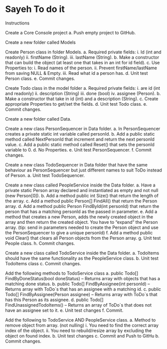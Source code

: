 # Sayeh To do it

Instructions

Create a Core Console project a. Push empty project to GitHub.

Create a new folder called Models

Create Person class in folder Models. a. Required private fields: i. Id (int and readonly) ii. firstName (String). iii. lastName (String). b. Make a constructor that can build the object (at least one that takes in an int for id field). c. Use Properties to: i. Read names of the person. ii. Prevent firstName/lastName from saving NULL & Empty. iii. Read what id a person has. d. Unit test Person class. e. Commit changes.

Create Todo class in the model folder a. Required private fields: i. are id (int and readonly) ii. description (String) iii. done (bool) iv. assignee (Person). b. Make a constructor that take in id (int) and a description (String). c. Create appropriate Properties to get/set the fields. d. Unit test Todo class. e. Commit changes.

Create a new folder called Data.

Create a new class PersonSequencer in Data folder. a. In PersonSequencer creates a private static int variable called personId. b. Add a public static method called NextPersonId that increment and return the next personId value. c. Add a public static method called Reset() that sets the personId variable to 0. d. No Properties. e. Unit test PersonSequencer. f. Commit changes.

Create a new class TodoSequencer in Data folder that have the same behaviour as PersonSequencer but just different names to suit ToDo instead of Person. a. Unit test TodoSequencer.

Create a new class called PeopleService inside the Data folder. a. Have a private static Person array declared and instantiated as empty and not null (new Person[0]). b. Add a method public int Size() that return the length of the array. c. Add a method public Person[] FindAll() that return the Person array. d. Add a method public Person FindById(int personId) that return the person that has a matching personId as the passed in parameter. e. Add a method that creates a new Person, adds the newly created object in the array and then return the created object. You have to “expand” the Person array. (tip: send in parameters needed to create the Person object and use the PersonSequencer to give a unique personId) f. Add a method public void Clear() that clears all Person objects from the Person array. g. Unit test People class. h. Commit changes.

Create a new class called TodoService inside the Data folder. a. TodoItems should have the same functionality as the PeopleService class. b. Unit test TodoItems class c. Commit changes.

Add the following methods to TodoService class a. public Todo[] FindByDoneStatus(bool doneStatus) – Returns array with objects that has a matching done status. b. public Todo[] FindByAssignee(int personId) – Returns array with ToDo´s that has an assignee with a matching id. c. public Todo[] FindByAssignee(Person assignee) – Returns array with ToDo´s that has this Person as its assignee. d. public Todo[] FindUnassignedTodoItems() – Returns an array of ToDo´s that does not have an assignee set to it. e. Unit test changes f. Commit.

Add the following to TodoService AND PeopleService class. a. Method to remove object from array. (not nulling) i. You need to find the correct array index of the object. ii. You need to rebuild/resize array by excluding the object on found index. b. Unit test changes c. Commit and Push to GitHu b. Commit changes.
